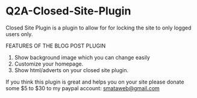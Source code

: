 # Q2A-Closed-Site-Plugin
Closed Site Plugin is a plugin to allow for for locking the site to only logged users only.

FEATURES OF THE BLOG POST PLUGIN
1. Show background image which you can change easily
2. Customize your homepage.
3. Show html/adverts on your closed site plugin.

If you think this plugin is great and helps you on your site please donate some $5 to $30 to my paypal account: smataweb@gmail.com
